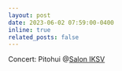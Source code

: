 ```yaml
---
layout: post
date: 2023-06-02 07:59:00-0400
inline: true
related_posts: false
---
```


Concert: Pitohui @[Salon IKSV](https://saloniksv.com/tr/arti-1-hafta-sonu-dry-cleaning-once-pitohui?tarih=20:30/02/06/2023)
